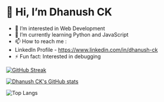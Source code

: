 <h1> 👋 Hi, I’m Dhanush CK</h1>

- 👀 I’m interested in Web Development
- 🌱 I’m currently learning Python and JavaScript
- 📫 How to reach me :
- LinkedIn Profile - https://www.linkedin.com/in/dhanush-ck
- ⚡ Fun fact: Interested in debugging
<!--- 💞️ I’m looking to collaborate on ...--->
<!---- 😄 Pronouns: ...--->
<!---
Dhanush-ck/Dhanush-ck is a ✨ special ✨ repository because its `README.md` (this file) appears on your GitHub profile.
You can click the Preview link to take a look at your changes.
--->
[![GitHub Streak](https://streak-stats.demolab.com?user=Dhanush-ck&theme=transparent&border_radius=10)](https://git.io/streak-stats)

[![Dhanush CK's GitHub stats](https://github-readme-stats.vercel.app/api?username=Dhanush-ck&theme=transparent&rank_icon=github&show_icons=true)](https://github.com/anuraghazra/github-readme-stats)

![Top Langs](https://github-readme-stats.vercel.app/api/top-langs/?username=Dhanush-ck&layout=compact&theme=transparent)

